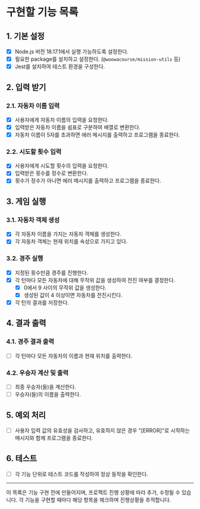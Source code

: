 # 구현할 기능 목록

## 1. 기본 설정

- [x] Node.js 버전 18.17.1에서 실행 가능하도록 설정한다.
- [x] 필요한 package를 설치하고 설정한다. (`@woowacourse/mission-utils` 등)
- [x] Jest를 설치하여 테스트 환경을 구성한다.

## 2. 입력 받기

### 2.1. 자동차 이름 입력

- [x] 사용자에게 자동차 이름의 입력을 요청한다.
- [x] 입력받은 자동차 이름을 쉼표로 구분하여 배열로 변환한다.
- [x] 자동차 이름이 5자를 초과하면 에러 메시지를 출력하고 프로그램을 종료한다.

### 2.2. 시도할 횟수 입력

- [x] 사용자에게 시도할 횟수의 입력을 요청한다.
- [x] 입력받은 횟수를 정수로 변환한다.
- [x] 횟수가 정수가 아니면 에러 메시지를 출력하고 프로그램을 종료한다.

## 3. 게임 실행

### 3.1. 자동차 객체 생성

- [x] 각 자동차 이름을 가지는 자동차 객체를 생성한다.
- [x] 각 자동차 객체는 현재 위치를 속성으로 가지고 있다.

### 3.2. 경주 실행

- [x] 지정된 횟수만큼 경주를 진행한다.
- [x] 각 턴마다 모든 자동차에 대해 무작위 값을 생성하여 전진 여부를 결정한다.
  - [x] 0에서 9 사이의 무작위 값을 생성한다.
  - [x] 생성된 값이 4 이상이면 자동차를 전진시킨다.
- [x] 각 턴의 결과를 저장한다.

## 4. 결과 출력

### 4.1. 경주 결과 출력

- [ ] 각 턴마다 모든 자동차의 이름과 현재 위치를 출력한다.

### 4.2. 우승자 계산 및 출력

- [ ] 최종 우승자(들)을 계산한다.
- [ ] 우승자(들)의 이름을 출력한다.

## 5. 예외 처리

- [ ] 사용자 입력 값의 유효성을 검사하고, 유효하지 않은 경우 "[ERROR]"로 시작하는 메시지와 함께 프로그램을 종료한다.

## 6. 테스트

- [ ] 각 기능 단위로 테스트 코드를 작성하여 정상 동작을 확인한다.

---

이 목록은 기능 구현 전에 만들어지며, 프로젝트 진행 상황에 따라 추가, 수정될 수 있습니다. 각 기능을 구현할 때마다 해당 항목을 체크하며 진행상황을 추적합니다.
